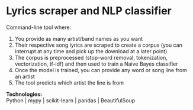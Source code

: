 # Lyrics scraper and NLP classifier

Command-line tool where:

1. You provide as many artist/band names as you want
2. Their respective song lyrics are scraped to create a corpus (you can interrupt at any time and pick up the download at a later point)
3. The corpus is preprocessed (stop-word removal, tokenization, vectorization, tf-idf) and then used to train a Naive Bayes classifier
4. Once the model is trained, you can provide any word or song line from an artist
5. The tool predicts which artist the line is from

**Technologies:**<br>
Python | mypy | scikit-learn | pandas | BeautifulSoup
